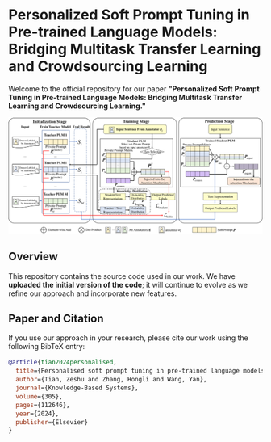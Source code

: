 # Personalized Soft Prompt Tuning in Pre-trained Language Models: Bridging Multitask Transfer Learning and Crowdsourcing Learning

Welcome to the official repository for our paper **"Personalized Soft Prompt Tuning in Pre-trained Language Models: Bridging Multitask Transfer Learning and Crowdsourcing Learning."**

![Figure: High-level overview of our approach](Figure.png)

## Overview
This repository contains the source code used in our work. We have **uploaded the initial version of the code**; it will continue to evolve as we refine our approach and incorporate new features.

## Paper and Citation
If you use our approach in your research, please cite our work using the following BibTeX entry:

```bibtex
@article{tian2024personalised,
  title={Personalised soft prompt tuning in pre-trained language models: Bridging multitask transfer learning and crowdsourcing learning},
  author={Tian, Zeshu and Zhang, Hongli and Wang, Yan},
  journal={Knowledge-Based Systems},
  volume={305},
  pages={112646},
  year={2024},
  publisher={Elsevier}
}
